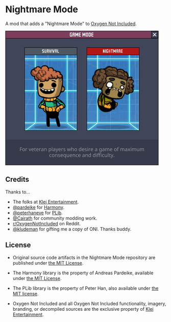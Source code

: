 ﻿Nightmare Mode
===
A mod that adds a "Nightmare Mode" to [Oxygen Not Included][oni].

![](pkg/preview.png)

## Credits

Thanks to...

- The folks at [Klei Entertainment][k].
- [@pardeike][par] for [Harmony][h].
- [@peterhaneve][phe] for [PLib][p].
- [@Cairath][ca] for community modding work.
- [r/OxygenNotIncluded][roni] on Reddit.
- [@kludeman][kl] for gifting me a copy of ONI. Thanks buddy.

## License

- Original source code artifacts in the Nightmare Mode repository are published under [the MIT License](LICENSE.txt).

- The Harmony library is the property of Andreas Pardeike, available under [the MIT License][palic].

- The PLib library is the property of Peter Han, also available under [the MIT license][phmit].

- Oxygen Not Included and all Oxygen Not Included functionality, imagery, branding, or decompiled sources are the exclusive property of [Klei Entertainment][k].

[oni]: https://www.klei.com/games/oxygen-not-included
[h]: https://harmony.pardeike.net/articles/intro.html
[p]: https://github.com/peterhaneve/ONIMods/tree/main/PLib
[phe]: https://github.com/peterhaneve
[par]: https://github.com/pardeike
[roni]: https://www.reddit.com/r/Oxygennotincluded/
[k]: https://klei.com/
[ca]: https://github.com/Cairath
[ilm]: https://github.com/dotnet/ILMerge
[kl]: https://github.com/kludeman
[phmit]: https://github.com/peterhaneve/ONIMods/blob/main/LICENSE
[palic]: https://github.com/pardeike/Harmony/blob/master/LICENSE
